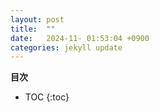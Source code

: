 ```yaml
---
layout: post
title:  ""
date:   2024-11- 01:53:04 +0900
categories: jekyll update
---
```



**目次**
* TOC
{:toc}


